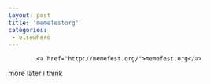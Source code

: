 ```yaml
---
layout: post
title: 'memefestorg'
categories:
 - elsewhere
---
```



			<a href="http://memefest.org/">memefest.org</a>



more later i think
		


			
		